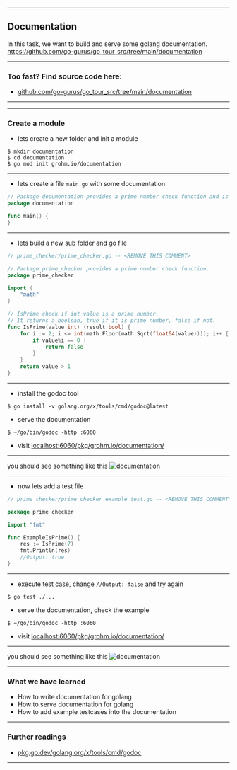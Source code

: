 <!-- .slide: data-background="img/DOCUMENTATION/00.jpg" data-background-size="100%" data-background-position="50% 50%" -->
----

## Documentation
In this task, we want to build and serve some golang documentation.
https://github.com/go-gurus/go_tour_src/tree/main/documentation

----

### Too fast? Find source code here:
* [github.com/go-gurus/go_tour_src/tree/main/documentation](https://github.com/go-gurus/go_tour_src/tree/main/documentation)

----
<!-- .slide: data-background="img/DOCUMENTATION/01.jpg" data-background-size="60%" data-background-position="50% 50%" -->

----
<!-- .slide: data-background="img/MAIN/GOTOUR-TIME-TO-CODE-00.jpg" data-background-size="100%" data-background-position="50% 50%" -->

### Create a module

* lets create a new folder and init a module

```shell
$ mkdir documentation
$ cd documentation
$ go mod init grohm.io/documentation
```

----

* lets create a file `main.go` with some documentation

```go
// Package documentation provides a prime number check function and is a documentation showcase.
package documentation

func main() {
}
```

----

* lets build a new sub folder and go file

```go
// prime_checker/prime_checker.go -- <REMOVE THIS COMMENT>

// Package prime_checker provides a prime number check function.
package prime_checker

import (
	"math"
)

// IsPrime check if int value is a prime number.
// It returns a boolean, true if it is prime number, false if not.
func IsPrime(value int) (result bool) {
	for i := 2; i <= int(math.Floor(math.Sqrt(float64(value)))); i++ {
		if value%i == 0 {
			return false
		}
	}
	return value > 1
}

```

----

* install the godoc tool

```shell
$ go install -v golang.org/x/tools/cmd/godoc@latest
```

* serve the documentation

```shell
$ ~/go/bin/godoc -http :6060
```

* visit [localhost:6060/pkg/grohm.io/documentation/](http://localhost:6060/pkg/grohm.io/documentation/)

----

you should see something like this
![documentation](img/DOCUMENTATION/02.png)<!-- .element height="500px" -->

----

* now lets add a test file

```go
// prime_checker/prime_checker_example_test.go -- <REMOVE THIS COMMENT>

package prime_checker

import "fmt"

func ExampleIsPrime() {
	res := IsPrime(7)
	fmt.Println(res)
	//Output: true
}
```

----

* execute test case, change `//Output: false` and try again

```shell
$ go test ./...
```

* serve the documentation, check the example

```shell
$ ~/go/bin/godoc -http :6060
```

* visit [localhost:6060/pkg/grohm.io/documentation/](http://localhost:6060/pkg/grohm.io/documentation/)

----

you should see something like this
![documentation](img/DOCUMENTATION/03.png)<!-- .element height="500px" -->

----

### What we have learned
* How to write documentation for golang
* How to serve documentation for golang
* How to add example testcases into the documentation

----

### Further readings
* [pkg.go.dev/golang.org/x/tools/cmd/godoc](https://pkg.go.dev/golang.org/x/tools/cmd/godoc)

---
